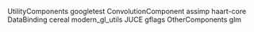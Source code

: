 UtilityComponents
googletest
ConvolutionComponent
assimp
haart-core
DataBinding
cereal
modern_gl_utils
JUCE
gflags
OtherComponents
glm
